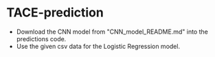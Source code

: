 # TACE-prediction
- Download the CNN model from "CNN_model_README.md" into the predictions code.
- Use the given csv data for the Logistic Regression model.
